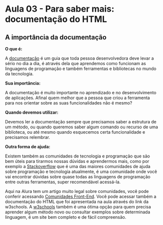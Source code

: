 # Aula 03 - Para saber mais: documentação do HTML

## **A importância da documentação**

**O que é:**

A [documentação](https://www.w3schools.com/html/html_intro.asp) é um guia que toda pessoa desenvolvedora deve levar a sério no dia a dia, é através dela que aprendemos como funcionam as linguagens de programação e também ferramentas e bibliotecas no mundo da tecnologia.

**Sua importância:**

A documentação é muito importante no aprendizado e no desenvolvimento de aplicações. Afinal quem melhor que a pessoa que criou a ferramenta para nos orientar sobre as suas funcionalidades não é mesmo?

**Quando devemos utilizar:**

Devemos ler a documentação sempre que precisamos saber a estrutura de um método, ou quando queremos saber algum comando ou recurso de uma biblioteca, ou até mesmo quando esquecemos certa funcionalidade e precisamos relembrar.

**Outra forma de ajuda:**

Existem também as comunidades de tecnologia e programação que são bem úteis para tirarmos nossas dúvidas e aprendermos mais, como por exemplo a [Stackoverflow](https://stackoverflow.com/) que é uma das maiores comunidades de ajuda sobre programação e tecnologia atualmente, é uma comunidade onde você vai encontrar dúvidas sobre quase todas as linguagens de programação entre outras ferramentas, super recomendável acessá-la.

Aqui na Alura tem um artigo muito legal sobre comunidades, você pode conferir acessando [Comunidades Front-End](https://www.alura.com.br/artigos/principais-comunidades-front-end). Você pode acessar também a documentação do HTML que foi apresentada na aula através do link da w3schools. A [w3schools](https://www.w3schools.com/html/html_intro.asp) também é uma ótima opção para quem precisa aprender algum método novo ou consultar exemplos sobre determinada linguagem, é um site bem completo e de fácil compreensão.